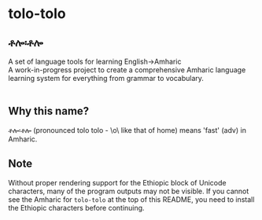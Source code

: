 # tolo-tolo
## ቶሎ፡ቶሎ
A set of language tools for learning English→Amharic <br>
A work-in-progress project to create a comprehensive Amharic language learning system for everything from grammar to vocabulary.
<br><br>
## Why this name?
ቶሎ፡ቶሎ (pronounced tolo tolo - \o\ like that of home) means 'fast' (adv) in Amharic.
## Note
Without proper rendering support for the Ethiopic block of Unicode characters, many of the program outputs may not be visible. If you cannot see the Amharic for `tolo-tolo` at the top of this README, you need to install the Ethiopic characters before continuing.
